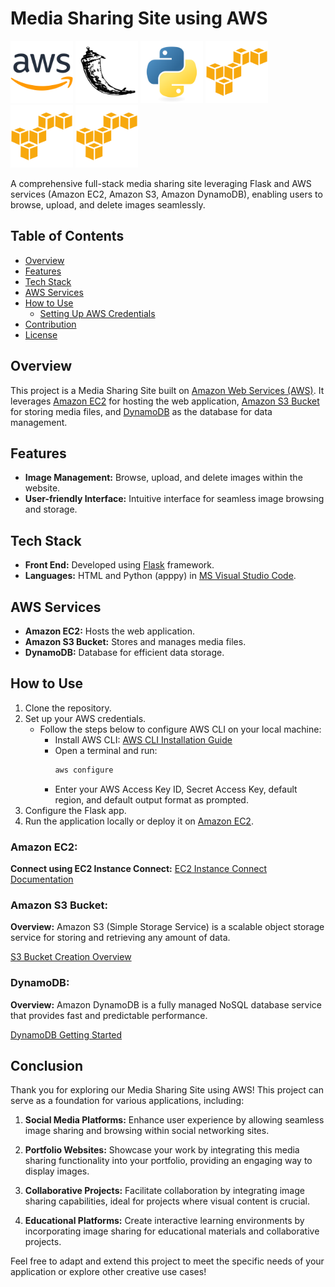 # Media Sharing Site using AWS

<img src="https://raw.githubusercontent.com/devicons/devicon/master/icons/amazonwebservices/amazonwebservices-original-wordmark.svg" alt="Amazon Logo" width="100" height="100"/> 
<img src="https://raw.githubusercontent.com/devicons/devicon/master/icons/flask/flask-original.svg" alt="Flask Logo" width="100" height="100"/> 
<img src="https://raw.githubusercontent.com/devicons/devicon/master/icons/python/python-original.svg" alt="Python Logo" width="100" height="100"/> 
<img src="https://raw.githubusercontent.com/devicons/devicon/master/icons/amazonwebservices/amazonwebservices-original.svg" alt="Amazon EC2 Logo" width="100" height="100"/> 
<img src="https://raw.githubusercontent.com/devicons/devicon/master/icons/amazonwebservices/amazonwebservices-original.svg" alt="Amazon S3 Logo" width="100" height="100"/> 
<img src="https://raw.githubusercontent.com/devicons/devicon/master/icons/amazonwebservices/amazonwebservices-original.svg" alt="Amazon DynamoDB Logo" width="100" height="100"/>



A comprehensive full-stack media sharing site leveraging Flask and AWS services (Amazon EC2, Amazon S3, Amazon DynamoDB), enabling users to browse, upload, and delete images seamlessly.

## Table of Contents
- [Overview](#overview)
- [Features](#features)
- [Tech Stack](#tech-stack)
- [AWS Services](#aws-services)
- [How to Use](#how-to-use)
  - [Setting Up AWS Credentials](#setting-up-aws-credentials)
- [Contribution](#contribution)
- [License](#license)

## Overview
This project is a Media Sharing Site built on [Amazon Web Services (AWS)](https://aws.amazon.com/). It leverages [Amazon EC2](https://aws.amazon.com/ec2/) for hosting the web application, [Amazon S3 Bucket](https://aws.amazon.com/s3/) for storing media files, and [DynamoDB](https://aws.amazon.com/dynamodb/) as the database for data management.

## Features
- **Image Management:** Browse, upload, and delete images within the website.
- **User-friendly Interface:** Intuitive interface for seamless image browsing and storage.

## Tech Stack
- **Front End:** Developed using [Flask](https://palletsprojects.com/p/flask/) framework.
- **Languages:** HTML and Python (apppy) in [MS Visual Studio Code](https://code.visualstudio.com/).

## AWS Services
- **Amazon EC2:** Hosts the web application.
- **Amazon S3 Bucket:** Stores and manages media files.
- **DynamoDB:** Database for efficient data storage.

## How to Use
1. Clone the repository.
2. Set up your AWS credentials.
   - Follow the steps below to configure AWS CLI on your local machine:
     - Install AWS CLI: [AWS CLI Installation Guide](https://docs.aws.amazon.com/cli/latest/userguide/install-cliv2.html)
     - Open a terminal and run:
       ```bash
       aws configure
       ```
     - Enter your AWS Access Key ID, Secret Access Key, default region, and default output format as prompted.
3. Configure the Flask app.
4. Run the application locally or deploy it on [Amazon EC2](https://aws.amazon.com/ec2/).

### Amazon EC2:

**Connect using EC2 Instance Connect:**
[EC2 Instance Connect Documentation](https://docs.aws.amazon.com/AWSEC2/latest/UserGuide/Connect-using-EC2-Instance-Connect.html)

### Amazon S3 Bucket:

**Overview:**
Amazon S3 (Simple Storage Service) is a scalable object storage service for storing and retrieving any amount of data.

[S3 Bucket Creation Overview](https://docs.aws.amazon.com/AmazonS3/latest/userguide/create-bucket-overview.html)

### DynamoDB:

**Overview:**
Amazon DynamoDB is a fully managed NoSQL database service that provides fast and predictable performance.

[DynamoDB Getting Started](https://docs.aws.amazon.com/amazondynamodb/latest/developerguide/getting-started-step-1.html)


## Conclusion

Thank you for exploring our Media Sharing Site using AWS! This project can serve as a foundation for various applications, including:

1. **Social Media Platforms:** Enhance user experience by allowing seamless image sharing and browsing within social networking sites.

2. **Portfolio Websites:** Showcase your work by integrating this media sharing functionality into your portfolio, providing an engaging way to display images.

3. **Collaborative Projects:** Facilitate collaboration by integrating image sharing capabilities, ideal for projects where visual content is crucial.

4. **Educational Platforms:** Create interactive learning environments by incorporating image sharing for educational materials and collaborative projects.

Feel free to adapt and extend this project to meet the specific needs of your application or explore other creative use cases!



